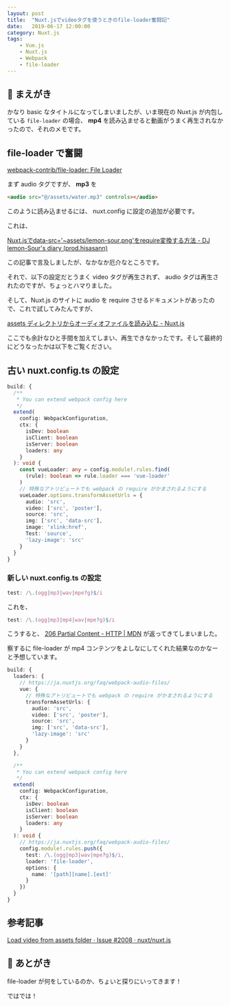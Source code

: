 ```yaml
---
layout: post
title:  "Nuxt.jsでvideoタグを使うときのfile-loader奮闘記"
date:   2019-06-17 12:00:00
category: Nuxt.js
tags:
    - Vue.js
    - Nuxt.js
    - Webpack
    - file-loader
---
```


## 🦑 まえがき

かなり basic なタイトルになってしまいましたが、いま現在の Nuxt.js が内包している `file-loader` の場合、 **mp4** を読み込ませると動画がうまく再生されなかったので、それのメモです。


## file-loader で奮闘

[webpack-contrib/file-loader: File Loader](https://github.com/webpack-contrib/file-loader)

まず audio タグですが、 **mp3** を

```html
<audio src="@/assets/water.mp3" controls></audio> 
```

このように読み込ませるには、 nuxt.config に設定の追加が必要です。

これは、 

[Nuxt.jsでdata-src='~assets/lemon-sour.png'をrequire変換する方法 - DJ lemon-Sour's diary (prod.hisasann)](https://hisasann.github.io/2019/03/11/how-to-convert-data-src-to-require-in-nuxt/)

この記事で言及しましたが、なかなか厄介なところです。

それで、以下の設定だとうまく video タグが再生されず、 audio タグは再生されたのですが、ちょっとハマりました。

そして、Nuxt.js のサイトに audio を require させるドキュメントがあったので、これで試してみたんですが、

[assets ディレクトリからオーディオファイルを読み込む - Nuxt.js](https://ja.nuxtjs.org/faq/webpack-audio-files/)

ここでも余計なひと手間を加えてしまい、再生できなかったです。そして最終的にどうなったかは以下をご覧ください。


## 古い nuxt.config.ts の設定

```typescript
build: {
  /**
   * You can extend webpack config here
   */
  extend(
    config: WebpackConfiguration,
    ctx: {
      isDev: boolean
      isClient: boolean
      isServer: boolean
      loaders: any
    }
  ): void {
    const vueLoader: any = config.module!.rules.find(
      (rule): boolean => rule.loader === 'vue-loader'
    )
    // 特殊なアトリビュートでも webpack の require がかまされるようにする
    vueLoader.options.transformAssetUrls = {
      audio: 'src',
      video: ['src', 'poster'],
      source: 'src',
      img: ['src', 'data-src'],
      image: 'xlink:href',
      Test: 'source',
      'lazy-image': 'src'
    }
  }
}
```


### 新しい nuxt.config.ts の設定

```typescript
test: /\.(ogg|mp3|wav|mpe?g)$/i
```

これを、

```typescript
test: /\.(ogg|mp3|mp4|wav|mpe?g)$/i
```

こうすると、 [206 Partial Content - HTTP | MDN](https://developer.mozilla.org/ja/docs/Web/HTTP/Status/206) が返ってきてしまいました。

察するに file-loader が mp4 コンテンツをよしなにしてくれた結果なのかなーと予想しています。


```typescript
build: {
  loaders: {
    // https://ja.nuxtjs.org/faq/webpack-audio-files/
    vue: {
      // 特殊なアトリビュートでも webpack の require がかまされるようにする
      transformAssetUrls: {
        audio: 'src',
        video: ['src', 'poster'],
        source: 'src',
        img: ['src', 'data-src'],
        'lazy-image': 'src'
      }
    }
  },

  /**
   * You can extend webpack config here
   */
  extend(
    config: WebpackConfiguration,
    ctx: {
      isDev: boolean
      isClient: boolean
      isServer: boolean
      loaders: any
    }
  ): void {
    // https://ja.nuxtjs.org/faq/webpack-audio-files/
    config.module!.rules.push({
      test: /\.(ogg|mp3|wav|mpe?g)$/i,
      loader: 'file-loader',
      options: {
        name: '[path][name].[ext]'
      }
    })
  }
}
```


## 参考記事

[Load video from assets folder · Issue #2008 · nuxt/nuxt.js](https://github.com/nuxt/nuxt.js/issues/2008)


## 🍜 あとがき

file-loader が何をしているのか、ちょいと探りにいってきます！

ではでは！
